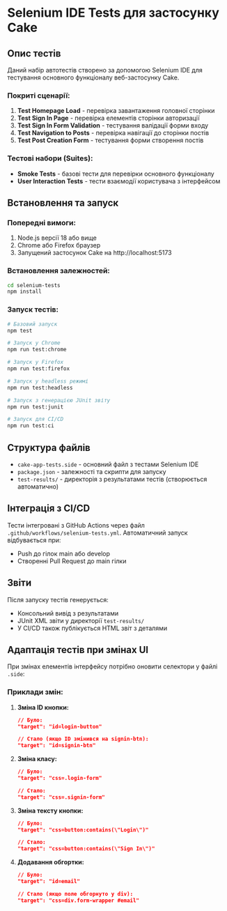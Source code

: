 # Selenium IDE Tests для застосунку Cake

## Опис тестів

Даний набір автотестів створено за допомогою Selenium IDE для тестування основного функціоналу веб-застосунку Cake.

### Покриті сценарії:

1. **Test Homepage Load** - перевірка завантаження головної сторінки
2. **Test Sign In Page** - перевірка елементів сторінки авторизації
3. **Test Sign In Form Validation** - тестування валідації форми входу
4. **Test Navigation to Posts** - перевірка навігації до сторінки постів
5. **Test Post Creation Form** - тестування форми створення постів

### Тестові набори (Suites):

- **Smoke Tests** - базові тести для перевірки основного функціоналу
- **User Interaction Tests** - тести взаємодії користувача з інтерфейсом

## Встановлення та запуск

### Попередні вимоги:

1. Node.js версії 18 або вище
2. Chrome або Firefox браузер
3. Запущений застосунок Cake на http://localhost:5173

### Встановлення залежностей:

```bash
cd selenium-tests
npm install
```

### Запуск тестів:

```bash
# Базовий запуск
npm test

# Запуск у Chrome
npm run test:chrome

# Запуск у Firefox
npm run test:firefox

# Запуск у headless режимі
npm run test:headless

# Запуск з генерацією JUnit звіту
npm run test:junit

# Запуск для CI/CD
npm run test:ci
```

## Структура файлів

- `cake-app-tests.side` - основний файл з тестами Selenium IDE
- `package.json` - залежності та скрипти для запуску
- `test-results/` - директорія з результатами тестів (створюється автоматично)

## Інтеграція з CI/CD

Тести інтегровані з GitHub Actions через файл `.github/workflows/selenium-tests.yml`.
Автоматичний запуск відбувається при:

- Push до гілок main або develop
- Створенні Pull Request до main гілки

## Звіти

Після запуску тестів генерується:

- Консольний вивід з результатами
- JUnit XML звіти у директорії `test-results/`
- У CI/CD також публікується HTML звіт з деталями

## Адаптація тестів при змінах UI

При змінах елементів інтерфейсу потрібно оновити селектори у файлі `.side`:

### Приклади змін:

1. **Зміна ID кнопки:**

   ```json
   // Було:
   "target": "id=login-button"

   // Стало (якщо ID змінився на signin-btn):
   "target": "id=signin-btn"
   ```

2. **Зміна класу:**

   ```json
   // Було:
   "target": "css=.login-form"

   // Стало:
   "target": "css=.signin-form"
   ```

3. **Зміна тексту кнопки:**

   ```json
   // Було:
   "target": "css=button:contains(\"Login\")"

   // Стало:
   "target": "css=button:contains(\"Sign In\")"
   ```

4. **Додавання обгортки:**

   ```json
   // Було:
   "target": "id=email"

   // Стало (якщо поле обгорнуто у div):
   "target": "css=div.form-wrapper #email"
   ```
